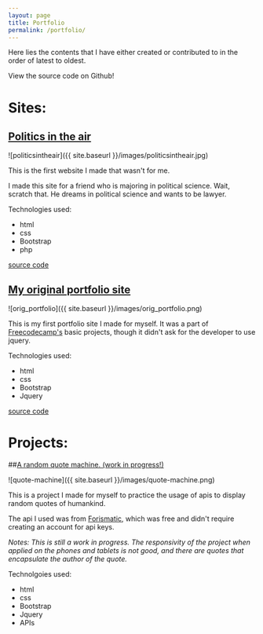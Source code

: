 ```yaml
---
layout: page
title: Portfolio
permalink: /portfolio/
---
```


Here lies the contents that I have either created or contributed to in the order of latest to oldest. 

View the source code on Github!



# Sites: 

## [Politics in the air](http://politicsintheair.com/)

![politicsintheair]({{ site.baseurl }}/images/politicsintheair.jpg)

This is the first website I made that wasn't for me. 

I made this site for a friend who is majoring in political science. Wait, scratch that. He dreams in political science and wants to be lawyer. 

Technologies used: 

- html
- css 
- Bootstrap
- php 

[source code](https://github.com/rankdoby/Politics-in-the-air)

## [My original portfolio site](http://rankdoby.github.io/Portfolio/)

![orig_portfolio]({{ site.baseurl }}/images/orig_portfolio.png)

This is my first portfolio site I made for myself. It was a part of [Freecodecamp's](http://freecodecamp.com/) basic projects, though it didn't ask for the developer to use jquery. 

Technologies used: 

- html 
- css
- Bootstrap 
- Jquery

[source code](https://github.com/rankdoby/Portfolio)

# Projects: 
##[A random quote machine. (work in progress!)](http://yasirsoulong.me/quote-machine/)

![quote-machine]({{ site.baseurl }}/images/quote-machine.png)

This is a project I made for myself to practice the usage of apis to display random quotes of humankind. 

The api I used was from [Forismatic](http://forismatic.com/en/api/), which was free and didn't require creating an account for api keys. 

*Notes: This is still a work in progress. The responsivity of the project when applied on the phones and tablets is not good, and there are quotes that encapsulate the author of the quote.* 

Technolgoies used: 

- html 
- css 
- Bootstrap 
- Jquery 
- APIs



